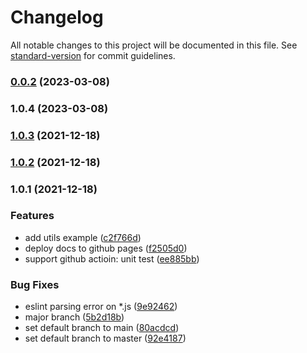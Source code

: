 # Changelog

All notable changes to this project will be documented in this file. See [standard-version](https://github.com/conventional-changelog/standard-version) for commit guidelines.

### [0.0.2](https://github.com/omnitech-solutions/lodash-ext/compare/v1.0.4...v0.0.2) (2023-03-08)

### 1.0.4 (2023-03-08)

### [1.0.3](https://github.com/x-cold/rollup-ts-library-boilerplate/compare/v1.0.2...v1.0.3) (2021-12-18)

### [1.0.2](https://github.com/x-cold/rollup-ts-library-boilerplate/compare/v1.0.1...v1.0.2) (2021-12-18)

### 1.0.1 (2021-12-18)


### Features

* add utils example ([c2f766d](https://github.com/x-cold/rollup-ts-library-boilerplate/commit/c2f766dbd77c05c8e7dba63401a6d0de7dc2dee8))
* deploy docs to github pages ([f2505d0](https://github.com/x-cold/rollup-ts-library-boilerplate/commit/f2505d0e53973437831cc6c177bfdbcb3cd10e2b))
* support github actioin: unit test ([ee885bb](https://github.com/x-cold/rollup-ts-library-boilerplate/commit/ee885bbe57b755be697ed1e0d3e453827fd26176))


### Bug Fixes

* eslint parsing error on *.js ([9e92462](https://github.com/x-cold/rollup-ts-library-boilerplate/commit/9e92462fb03772f6badd0c1f85ca851b19ca5b43))
* major branch ([5b2d18b](https://github.com/x-cold/rollup-ts-library-boilerplate/commit/5b2d18b0a2816f4b1f5dd108fac2b3531270747d))
* set default branch to main ([80acdcd](https://github.com/x-cold/rollup-ts-library-boilerplate/commit/80acdcd71f0734075a0bd85e8e511444afd05293))
* set default branch to master ([92e4187](https://github.com/x-cold/rollup-ts-library-boilerplate/commit/92e418717d6f3c7e93b180ba1e1c077b531abd06))
